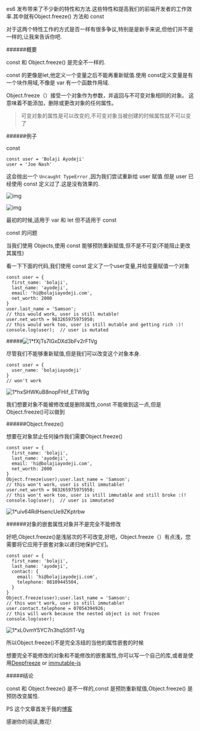 es6 发布带来了不少新的特性和方法.这些特性和提高我们的前端开发者的工作效率.其中就有Object.freeze() 方法和 const

对于这两个特性工作的方式是否一样有很多争议,特别是是新手来说,但他们并不是一样的,让我来告诉你吧.



######概要

const 和 Object.freeze() 是完全不一样的.

const 的更像是let,他定义一个变量之后不能再重新赋值.使用 const定义变量是有一个块作用域,不像是 var 有一个函数作用域.

Object.freeze（）接受一个对象作为参数，并返回与不可变对象相同的对象。 这意味着不能添加，删除或更改对象的任何属性。

> 可变对象的属性是可以改变的,不可变对象当被创建的时候属性就不可以变了

######例子

const

```
const user = 'Bolaji Ayodeji'
user = 'Joe Nash'
```

这会抛出一个 `Uncaught TypeError` ,因为我们尝试重新给 user 赋值.但是 user 已经使用 const 定义过了.这是没有效果的.

![img](https://miro.medium.com/max/60/1*fkm8tv7a1jdhQSWa1Hl5tg.png?q=20)

![img](https://miro.medium.com/max/846/1*fkm8tv7a1jdhQSWa1Hl5tg.png)

最初的时候,适用于 var 和 let 但不适用于 const



const 的问题

当我们使用 Objects,使用 const 能够预防重新赋值,但不是不可变(不能阻止更改其属性)

看一下下面的代码,我们使用 const 定义了一个user变量,并给变量赋值一个对象

```
const user = {
  first_name: 'bolaji',
  last_name: 'ayodeji',
  email: 'hi@bolajiayodeji.com',
  net_worth: 2000
}
user.last_name = 'Samson';
// this would work, user is still mutable!
user.net_worth = 983265975975950;
// this would work too, user is still mutable and getting rich :)!
console.log(user);  // user is mutated
```

#####![1*fXjTs7lGxDXd3bFv2rF1Vg](https://miro.medium.com/max/1400/1*fXjTs7lGxDXd3bFv2rF1Vg.png)



尽管我们不能够重新赋值,但是我们可以改变这个对象本身.



```
const user = {
  user_name: 'bolajiayodeji'
}
// won't work
```

![1*hxSHWKuB8nopFHif_ETW9g](https://miro.medium.com/max/1184/1*hxSHWKuB8nopFHif_ETW9g.png)



我们想要对象不能被修改或是删除属性,const 不能做到这一点,但是Object.freeze()可以做到



######Object.freeze()

想要在对象禁止任何操作我们需要Object.freeze()

```
const user = {
  first_name: 'bolaji',
  last_name: 'ayodeji',
  email: 'hi@bolajiayodeji.com',
  net_worth: 2000
}
Object.freeze(user);user.last_name = 'Samson';
// this won't work, user is still immutable!
user.net_worth = 983265975975950;
// this won't work too, user is still immutable and still broke :(!
console.log(user);  // user is immutated
```

![1*uiv64RdHsencUe9ZKptrbw](https://miro.medium.com/max/1322/1*uiv64RdHsencUe9ZKptrbw.png)

######对象的嵌套属性对象并不是完全不能修改

好吧,Object.freeze()是浅层次的不可改变,好吧，Object.freeze（）有点浅，您需要将它应用于嵌套对象以递归地保护它们。

```
const user = {
  first_name: 'bolaji',
  last_name: 'ayodeji',
  contact: {
    email: 'hi@bolajiayodeji.com',
    telephone: 08109445504,
  }
}
Object.freeze(user);user.last_name = 'Samson';
// this won't work, user is still immutable!
user.contact.telephone = 07054394926;
// this will work because the nested object is not frozen
console.log(user);
```

![1*xL0vmY5YC7n3hq5SfIT-Vg](https://miro.medium.com/max/1286/1*xL0vmY5YC7n3hq5SfIT-Vg.png)





所以Object.freeze()不是完全冻结的当他的属性嵌套的时候

想要完全不能修改的对象和不能修改的嵌套属性,你可以写一个自己的库,或者是使用[Deepfreeze](https://github.com/substack/deep-freeze) or [immutable-js](https://github.com/immutable-js/immutable-js)



#####结论

const 和 Object.freeze() 是不一样的,const 是预防重新赋值,Object.freeze() 是预防改变属性.

PS 这个文章首发于我的[博客](https://bolajiayodeji.com/object.freeze-vs-const/)

感谢你的阅读,撒花!